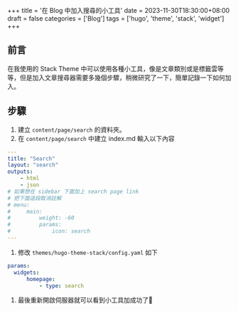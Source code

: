 +++
title = '在 Blog 中加入搜尋的小工具'
date = 2023-11-30T18:30:00+08:00
draft = false
categories = ['Blog']
tags = ['hugo', 'theme', 'stack', 'widget']
+++


## 前言

在我使用的 Stack Theme 中可以使用各種小工具，像是文章類別或是標籤雲等等，但是加入文章搜尋器需要多幾個步驟，稍微研究了一下，簡單記錄一下如何加入。

## 步驟

1. 建立 `content/page/search` 的資料夾。
2. 在 `content/page/search` 中建立 index.md 輸入以下內容

```yaml
---
title: "Search"
layout: "search"
outputs:
    - html
    - json
# 如果想在 sidebar 下面加上 search page link
# 把下面這段取消註解
# menu:
#     main:
#         weight: -60
#         params: 
#             icon: search
---
```

1. 修改 `themes/hugo-theme-stack/config.yaml` 如下

```yaml
params:
  widgets:
      homepage: 
          - type: search
```

1. 最後重新開啟伺服器就可以看到小工具加成功了🎉
